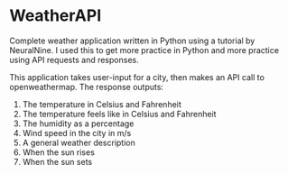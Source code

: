 # WeatherAPI
Complete weather application written in Python using a tutorial by NeuralNine. I used this to get more practice in Python and more practice using API requests and responses.

This application takes user-input for a city, then makes an API call to openweathermap.
The response outputs:
1. The temperature in Celsius and Fahrenheit
2. The temperature feels like in Celsius and Fahrenheit
3. The humidity as a percentage
4. Wind speed in the city in m/s
5. A general weather description
6. When the sun rises
7. When the sun sets
